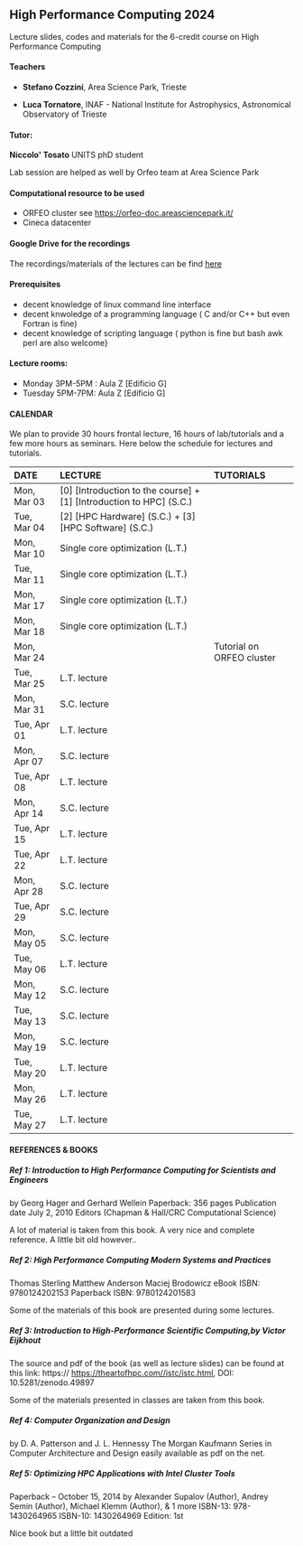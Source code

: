## High Performance Computing 2024 
Lecture slides, codes and materials for the 6-credit course on High Performance Computing 



#### Teachers 

 - **Stefano Cozzini**, Area Science Park, Trieste

 - **Luca Tornatore**, INAF - National Institute for Astrophysics, Astronomical Observatory of Trieste

#### Tutor:

**Niccolo' Tosato** UNITS phD student 

Lab session are helped as well by Orfeo team at Area Science Park 


#### Computational resource to be used
  -  ORFEO cluster see https://orfeo-doc.areasciencepark.it/
  -  Cineca datacenter

#### Google Drive for the recordings

The recordings/materials of the lectures can be find [here](https://drive.google.com/drive/folders/1pL3r0xHWRR1a1f40H3i68pD7nnRtURPO)

#### Prerequisites

  - decent knowledge of linux command line interface 
  - decent knwoledge of a programming language ( C and/or C++ but even Fortran is fine)
  - decent knowledge of scripting language  ( python is fine but bash awk perl are also welcome}

#### Lecture rooms:

 - Monday 3PM-5PM : Aula Z [Edificio G]
 - Tuesday 5PM-7PM: Aula Z [Edificio G] 

#### CALENDAR

We plan to provide 30 hours frontal lecture, 16 hours of lab/tutorials and a few more hours as seminars.
Here below the schedule for lectures and tutorials. 



| DATE         | LECTURE                                     | TUTORIALS                                                           |
| :----------  | :---------------------------------------------| :---------------------------------------------                      |
| Mon, Mar 03  | [0] [Introduction to the course] + [1] [Introduction to HPC] (S.C.)|          | 
| Tue, Mar 04  | [2] [HPC Hardware] (S.C.) + [3] [HPC Software] (S.C.)|          | 
| Mon, Mar 10  |  Single core optimization (L.T.)                 |    |
| Tue, Mar 11  |  Single core optimization (L.T.)         |                                     |                      
| Mon, Mar 17  |  Single core optimization (L.T.)     |                                     |
| Mon, Mar 18  |  Single core optimization (L.T.)                               |      |
| Mon, Mar 24  |                          |   Tutorial on ORFEO cluster    |
| Tue, Mar 25  |  L.T. lecture |                                     |
| Mon, Mar 31  |  S.C. lecture | 
| Tue, Apr 01  |  L.T.  lecture |                                     |     
| Mon, Apr 07  |  S.C. lecture |                                     |
| Tue, Apr 08  |  L.T.  lecture                            |     |
| Mon, Apr 14  |  S.C. lecture    |    |              
| Tue, Apr 15  |  L.T.  lecture    |
| Tue, Apr 22  |  L.T.  lecture                       |      |
| Mon, Apr 28  |  S.C. lecture     |                                     | 
| Tue, Apr 29  |  S.C. lecture                                   | 
| Mon, May 05  |  S.C. lecture  |      
| Tue, May 06  |  L.T.  lecture  |  |
| Mon, May 12  |   S.C. lecture                           |  |
| Tue, May 13  |  S.C. lecture |                                     |    
| Mon, May 19  | S.C. lecture  |                                     |
| Tue, May 20  | L.T.  lecture |  
| Mon, May 26  | L.T.  lecture       |       |
| Tue, May 27  | L.T.  lecture        |          |

#### REFERENCES & BOOKS


##### Ref 1: Introduction to High Performance Computing for Scientists and Engineers
by Georg Hager and Gerhard Wellein Paperback: 356 pages Publication date July 2, 2010 Editors (Chapman & Hall/CRC Computational Science)

A lot of material is taken from this book. A very nice and complete reference. A little bit old however..

##### Ref 2: High Performance Computing Modern Systems and Practices
Thomas Sterling Matthew Anderson Maciej Brodowicz eBook ISBN: 9780124202153 Paperback ISBN: 9780124201583

Some of the materials of this book are presented during some lectures.

##### Ref 3: Introduction to High-Performance Scientific Computing,by Victor Eijkhout
The source and pdf of the book (as well as lecture slides) can be found at this link: https:// https://theartofhpc.com//istc/istc.html, DOI: 10.5281/zenodo.49897

Some of the materials presented in classes are taken from this book.

##### Ref 4: Computer Organization and Design
by D. A. Patterson and J. L. Hennessy The Morgan Kaufmann Series in Computer Architecture and Design easily available as pdf on the net.

##### Ref 5: Optimizing HPC Applications with Intel Cluster Tools
Paperback – October 15, 2014 by Alexander Supalov (Author), Andrey Semin (Author), Michael Klemm (Author), & 1 more ISBN-13: 978-1430264965 ISBN-10: 1430264969 Edition: 1st

Nice book but a little bit outdated
